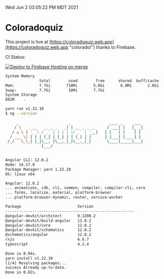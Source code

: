 Wed Jun  2 03:05:22 PM MDT 2021

# Coloradoquiz


This project is live at [https://coloradoquiz.web.app](https://coloradoquiz.web.app "colorado!") thanks to Firebase.

CI Status: 

[![Deploy to Firebase Hosting on merge](https://github.com/teamkushal/coloradoquiz/actions/workflows/firebase-hosting-merge.yml/badge.svg)](https://github.com/teamkushal/coloradoquiz/actions/workflows/firebase-hosting-merge.yml)

```bash
System Memory
               total        used        free      shared  buff/cache   available
Mem:           7.7Gi       710Mi       5.0Gi       6.0Mi       2.0Gi       6.7Gi
Swap:          7.7Gi        10Mi       7.7Gi
System Storage
881M	.
```
```bash
yarn run v1.22.10
$ ng --version

     _                      _                 ____ _     ___
    / \   _ __   __ _ _   _| | __ _ _ __     / ___| |   |_ _|
   / △ \ | '_ \ / _` | | | | |/ _` | '__|   | |   | |    | |
  / ___ \| | | | (_| | |_| | | (_| | |      | |___| |___ | |
 /_/   \_\_| |_|\__, |\__,_|_|\__,_|_|       \____|_____|___|
                |___/
    

Angular CLI: 12.0.2
Node: 14.17.0
Package Manager: yarn 1.22.10
OS: linux x64

Angular: 12.0.2
... animations, cdk, cli, common, compiler, compiler-cli, core
... forms, localize, material, platform-browser
... platform-browser-dynamic, router, service-worker

Package                         Version
---------------------------------------------------------
@angular-devkit/architect       0.1200.2
@angular-devkit/build-angular   12.0.2
@angular-devkit/core            12.0.2
@angular-devkit/schematics      12.0.2
@schematics/angular             12.0.2
rxjs                            6.6.7
typescript                      4.2.4
    
Done in 0.94s.
yarn install v1.22.10
[1/4] Resolving packages...
success Already up-to-date.
Done in 0.82s.
```
